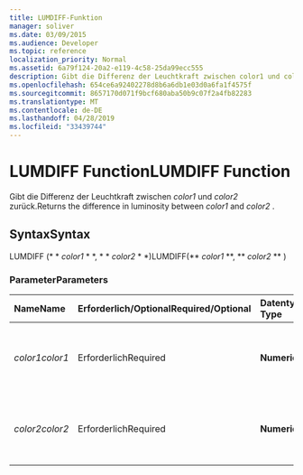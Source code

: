 ```yaml
---
title: LUMDIFF-Funktion
manager: soliver
ms.date: 03/09/2015
ms.audience: Developer
ms.topic: reference
localization_priority: Normal
ms.assetid: 6a79f124-20a2-e119-4c58-25da99ecc555
description: Gibt die Differenz der Leuchtkraft zwischen color1 und color2 zurück.
ms.openlocfilehash: 654ce6a92402278d8b6a6db1e03d0a6fa1f4575f
ms.sourcegitcommit: 8657170d071f9bcf680aba50b9c07f2a4fb82283
ms.translationtype: MT
ms.contentlocale: de-DE
ms.lasthandoff: 04/28/2019
ms.locfileid: "33439744"
---
```

# <a name="lumdiff-function"></a><span data-ttu-id="ee040-103">LUMDIFF Function</span><span class="sxs-lookup"><span data-stu-id="ee040-103">LUMDIFF Function</span></span>

<span data-ttu-id="ee040-104">Gibt die Differenz der Leuchtkraft zwischen *color1* und *color2* zurück.</span><span class="sxs-lookup"><span data-stu-id="ee040-104">Returns the difference in luminosity between  *color1*  and  *color2*  .</span></span> 
  
## <a name="syntax"></a><span data-ttu-id="ee040-105">Syntax</span><span class="sxs-lookup"><span data-stu-id="ee040-105">Syntax</span></span>

<span data-ttu-id="ee040-106">LUMDIFF (\* \* *color1* \* \*, \* \* *color2* \* \*)</span><span class="sxs-lookup"><span data-stu-id="ee040-106">LUMDIFF(\*\* *color1* \*\*, \*\* *color2* \*\* )</span></span> 
  
### <a name="parameters"></a><span data-ttu-id="ee040-107">Parameter</span><span class="sxs-lookup"><span data-stu-id="ee040-107">Parameters</span></span>

|<span data-ttu-id="ee040-108">**Name**</span><span class="sxs-lookup"><span data-stu-id="ee040-108">**Name**</span></span>|<span data-ttu-id="ee040-109">**Erforderlich/Optional**</span><span class="sxs-lookup"><span data-stu-id="ee040-109">**Required/Optional**</span></span>|<span data-ttu-id="ee040-110">**Datentyp**</span><span class="sxs-lookup"><span data-stu-id="ee040-110">**Data Type**</span></span>|<span data-ttu-id="ee040-111">**Beschreibung**</span><span class="sxs-lookup"><span data-stu-id="ee040-111">**Description**</span></span>|
|:-----|:-----|:-----|:-----|
| <span data-ttu-id="ee040-112">_color1_</span><span class="sxs-lookup"><span data-stu-id="ee040-112">_color1_</span></span> <br/> |<span data-ttu-id="ee040-113">Erforderlich</span><span class="sxs-lookup"><span data-stu-id="ee040-113">Required</span></span>  <br/> |<span data-ttu-id="ee040-114">**Numeric**</span><span class="sxs-lookup"><span data-stu-id="ee040-114">**Numeric**</span></span> <br/> |<span data-ttu-id="ee040-115">Der Farbindex von Microsoft Visio oder der RGB-Wert der ersten Farbe.</span><span class="sxs-lookup"><span data-stu-id="ee040-115">The Microsoft Visio color index or RGB value of the first color.</span></span>  <br/> |
| <span data-ttu-id="ee040-116">_color2_</span><span class="sxs-lookup"><span data-stu-id="ee040-116">_color2_</span></span> <br/> |<span data-ttu-id="ee040-117">Erforderlich</span><span class="sxs-lookup"><span data-stu-id="ee040-117">Required</span></span>  <br/> |<span data-ttu-id="ee040-118">**Numeric**</span><span class="sxs-lookup"><span data-stu-id="ee040-118">**Numeric**</span></span> <br/> |<span data-ttu-id="ee040-119">Der Farbindex von Microsoft Visio oder der RGB-Wert der zweiten Farbe.</span><span class="sxs-lookup"><span data-stu-id="ee040-119">The Microsoft Visio color index or RGB value of the second color.</span></span>  <br/> |
   


